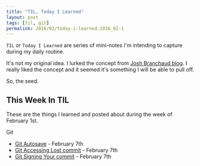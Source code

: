 ```yaml
---
title: "TIL, Today I Learned"
layout: post
tags: [til, git]
permalink: 2016/02/today-i-learned-2016_02-1
---
```


`TIL` or `Today I Learned` are series of mini-notes I'm intending to capture
during my daily routine.

It's not my original idea. I lurked the concept from [Josh Branchaud blog][1].
I really liked the concept and it seemed it's something I will be able to pull
off.

So, the seed.

## This Week In TIL

These are the things I learned and posted about during the week of February 1st.

Git

- [Git Autosave](https://github.com/leonardinius/til/blob/master/git/autosave.md) - February 7th
- [Git Accessing Lost commit](https://github.com/leonardinius/til/blob/master/git/accessing-lost-commit.md) - February 7th
- [Git Signing Your commit](https://github.com/leonardinius/til/blob/master/git/sign-your-commit.md) - February 7th

<!-- references -->
[1]: http://joshbranchaud.com/ "Josh Branchaud Blog"

